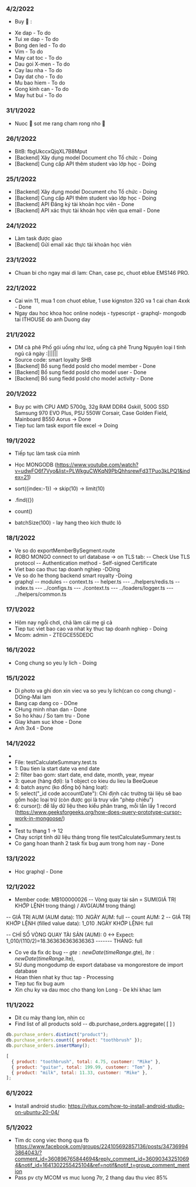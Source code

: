 ### 4/2/2022

- Buy 💸 :

* Xe dap - To do
* Tui xe dap - To do
* Bong den led - To do
* Vim - To do
* May cat toc - To do
* Dau goi X-men - To do
* Cay lau nha - To do
* Day dat cho - To do
* Mu bao hiem - To do
* Gong kinh can - To do
* May hut bui - To do

### 31/1/2022

- Nuoc 🌊 sot me rang cham rong nho 🍇

### 26/1/2022

- BitB: fbgUkccxQjqXL7B8Mput
- [Backend] Xây dụng model Document cho Tổ chức - Doing
- [Backend] Cung cấp API thêm student vào lớp học - Doing

### 25/1/2022

- [Backend] Xây dụng model Document cho Tổ chức - Doing
- [Backend] Cung cấp API thêm student vào lớp học - Doing
- [Backend] API Đăng ký tài khoản học viên - Done
- [Backend] API xác thực tài khoán học viên qua email - Done

### 24/1/2022

- Làm task được giao
- [Backend] Gửi email xác thực tài khoản học viên

### 23/1/2022

- Chuan bi cho ngay mai di lam: Chan, case pc, chuot eblue EMS146 PRO.

### 22/1/2022

- Cai win 11, mua 1 con chuot eblue, 1 use kignston 32G va 1 cai chan 4xxk - Done
- Ngay dau hoc khoa hoc online nodejs - typescript - graphql- mongodb tai ITHOUSE do anh Duong day

### 21/1/2022

- DM cà phê Phố gói uống như loz, uống cà phê Trung Nguyên loại I tỉnh ngủ cả ngày :||||||
- Source code: smart loyalty SHB
- [Backend] Bổ sung fiedd posId cho model member - Done
- [Backend] Bổ sung fiedd posId cho model user - Done
- [Backend] Bổ sung fiedd posId cho model activity - Done

### 20/1/2022

- Buy pc with CPU AMD 5700g, 32g RAM DDR4 Gskill, 500G SSD Samsung 970 EVO Plus, PSU 550W Corsair, Case Golden Field, Mainboard B550 Aorus -> Done
- Tiep tuc lam task export file excel -> Doing

### 19/1/2022

- Tiếp tục làm task của mình
- Học MONGODB (https://www.youtube.com/watch?v=udwFO6f7Vyo&list=PLWkguCWKqN9PbQhhsrewFd3TPuo3kLPQ1&index=21)

- sort({index:-1}) -> skip(10) -> limit(10)
- .find({})
- count()

- batchSize(100) - lay hang theo kích thước lô

### 18/1/2022

- Ve so do exportMemberBySegment.route
- ROBO MONGO connect to url database -> on TLS tab:
  -- Check Use TLS protocol
  -- Authentication method - Self-signed Certificate
- Viet bao cao thuc tap doanh nghiep -DOing
- Ve so do he thong backend smart royalty -Doing
- graphql
  -- modules
  -- context.ts
  -- helper.ts
  --- ../helpers/redis.ts
  -- index.ts
  --- ../configs.ts
  --- ./context.ts
  --- ../loaders/logger.ts
  --- ../helpers/common.ts

### 17/1/2022

- Hôm nay ngồi chơi, chả làm cái mẹ gì cả
- Tiep tuc viet bao cao va nhat ky thuc tap doanh nghiep - Doing
- Mcom: admin - ZTEGCE55DEDC

### 16/1/2022

- Cong chung so yeu ly lich - Doing

### 15/1/2022

- Di photo va ghi don xin viec va so yeu ly lich(can co cong chung) -DOing-Mai lam
- Bang cap dang co - DOne
- CHung minh nhan dan - Done
- So ho khau / So tam tru - Done
- Giay kham suc khoe - Done
- Anh 3x4 - Done

### 14/1/2022

-
- File: testCalculateSummary.test.ts
- 1: Dau tien la start date va end date
- 2: filter bao gom: start date, end date, month, year, myear
- 3: queue (hàng đợi): la 1 object co kieu du lieu la BeeQueue
- 4: batch async (ko đồng bộ hàng loạt):
- 5: select("\_id code accountDate"): Chỉ định các trường tài liệu sẽ bao gồm hoặc loại trừ (còn được gọi là truy vấn "phép chiếu")
- 6: cursor(): để lấy dữ liệu theo kiểu phân trang, mỗi lần lấy 1 record (https://www.geeksforgeeks.org/how-does-query-prototype-cursor-work-in-mongoose/)
-
- Test tu thang 1 -> 12
- Chay script tính dữ liệu tháng trong file testCalculateSummary.test.ts
- Co gang hoan thanh 2 task fix bug aum trong hom nay - Done

### 13/1/2022

- Hoc graphql - Done

### 12/1/2022

- Member code: MB100000026
  -- Vòng quay tài sản =
  SUM(GIÁ TRỊ KHỚP LỆNH trong tháng)
  / AVG(AUM trong tháng)

-- GIÁ TRỊ AUM (AUM data): 110 .NGÀY AUM: full
-- count AUM: 2
-- GIÁ TRỊ KHỚP LỆNH (filled value data): 1_010 .NGÀY KHỚP LỆNH: full

-- CHỈ SỐ VÒNG QUAY TÀI SẢN (AUM): 0 <-> Expect: 1_010/(110/2)=18.363636363636363
------- THÁNG: full

- Co ve da fix dc bug
  -- $gte: new Date(timeRange.$gte),
  $lte: new Date(timeRange.$lte),
- SU dung mongodump de export database va mongorestore de import database
- Hoan thien nhat ky thuc tap - Processing
- Tiep tuc fix bug aum
- Xin chu ky va dau moc cho thang lon Long - De khi khac lam

### 11/1/2022

- Dit cu mày thang lon, nhin cc
- Find list of all products sold
  -- db.purchase_orders.aggregate(
  [
  ]
  )

```javascript
db.purchase_orders.distinct("product");
db.purchase_orders.count({ product: "toothbrush" });
db.purchase_orders.insertMany();
```

```javascript
[
  { product: "toothbrush", total: 4.75, customer: "Mike" },
  { product: "guitar", total: 199.99, customer: "Tom" },
  { product: "milk", total: 11.33, customer: "Mike" },
];
```

### 6/1/2022

- Install android studio: https://vitux.com/how-to-install-android-studio-on-ubuntu-20-04/

### 5/1/2022

- Tim dc cong viec thong qua fb https://www.facebook.com/groups/224105692857136/posts/347369943864043/?comment_id=360896765844694&reply_comment_id=360903432510694&notif_id=1641302255425104&ref=notif&notif_t=group_comment_mention
- Pass pv cty MCOM vs muc luong 7tr, 2 thang dau thu viec 85%
